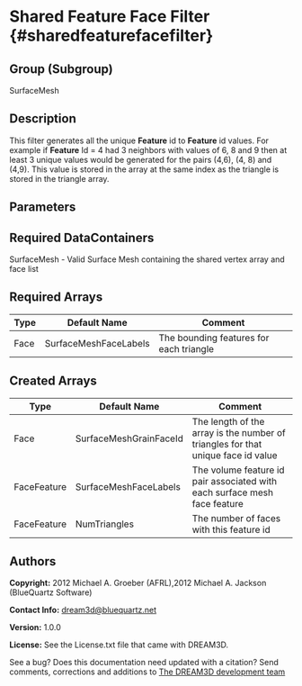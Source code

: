 Shared Feature Face Filter {#sharedfeaturefacefilter}
======

## Group (Subgroup) ##
SurfaceMesh

## Description ##
This filter generates all the unique **Feature** id to **Feature** id values. For example if **Feature** Id = 4 had 3 neighbors with values of 6, 8 and 9 then at least 3 unique values would be generated for the pairs (4,6), (4, 8) and (4,9). This value is stored in the array at the same index as the triangle is stored in the triangle array.


## Parameters ##


## Required DataContainers ##

SurfaceMesh - Valid Surface Mesh containing the shared vertex array and face list

## Required Arrays ##
| Type | Default Name | Comment |
|------|--------------|---------|
| Face | SurfaceMeshFaceLabels | The bounding features for each triangle |

## Created Arrays ##

| Type | Default Name | Comment |
|------|--------------|---------|
| Face | SurfaceMeshGrainFaceId | The length of the array is the number of triangles for that unique face id value |
| FaceFeature | SurfaceMeshFaceLabels | The volume feature id pair associated with each surface mesh face feature |
| FaceFeature | NumTriangles | The number of faces with this feature id |

## Authors ##

**Copyright:** 2012 Michael A. Groeber (AFRL),2012 Michael A. Jackson (BlueQuartz Software)

**Contact Info:** dream3d@bluequartz.net

**Version:** 1.0.0

**License:**  See the License.txt file that came with DREAM3D.




See a bug? Does this documentation need updated with a citation? Send comments, corrections and additions to [The DREAM3D development team](mailto:dream3d@bluequartz.net?subject=Documentation%20Correction)

